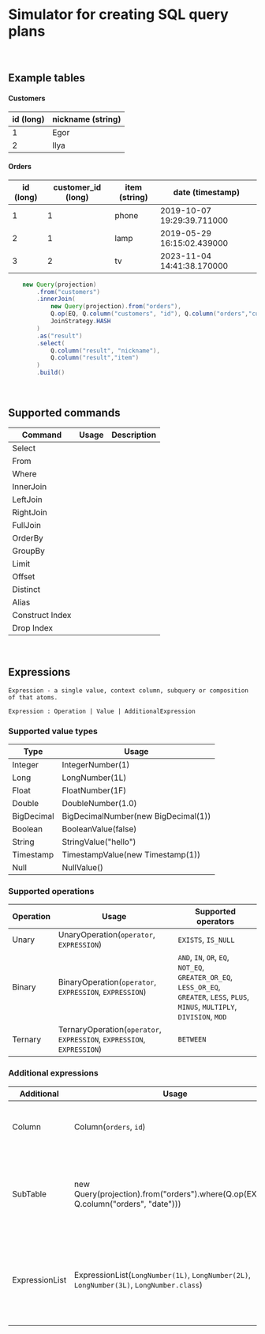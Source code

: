 # Simulator for creating SQL query plans

&nbsp;

## Example tables

#### Customers

| id (long) | nickname (string) |
|-----------|-------------------|
| 1         | Egor              |
| 2         | Ilya              |

#### Orders

| id (long) | customer_id (long) | item (string) | date (timestamp)           |
|-----------|--------------------|---------------|----------------------------|
| 1         | 1                  | phone         | 2019-10-07 19:29:39.711000 |
| 2         | 1                  | lamp          | 2019-05-29 16:15:02.439000 |
| 3         | 2                  | tv            | 2023-11-04 14:41:38.170000 |

```java 
    new Query(projection)
        .from("customers")
        .innerJoin(
            new Query(projection).from("orders"),
            Q.op(EQ, Q.column("customers", "id"), Q.column("orders","customer_id")),
            JoinStrategy.HASH
        )
        .as("result")
        .select(
            Q.column("result", "nickname"),
            Q.column("result","item")
        )
        .build()
```

&nbsp;

## Supported commands

| Command         | Usage | Description |
|-----------------|-------|-------------|
| Select          |       |             |
| From            |       |             |
| Where           |       |             |
| InnerJoin       |       |             |
| LeftJoin        |       |             |
| RightJoin       |       |             |
| FullJoin        |       |             |
| OrderBy         |       |             |
| GroupBy         |       |             |
| Limit           |       |             |
| Offset          |       |             |
| Distinct        |       |             |
| Alias           |       |             |
| Construct Index |       |             |
| Drop Index      |       |             |

&nbsp;

## Expressions

    Expression - a single value, context column, subquery or composition of that atoms.

    Expression : Operation | Value | AdditionalExpression

### Supported value types

| Type       | Usage                               |
|------------|-------------------------------------|
| Integer    | IntegerNumber(1)                    |
| Long       | LongNumber(1L)                      |
| Float      | FloatNumber(1F)                     |
| Double     | DoubleNumber(1.0)                   |
| BigDecimal | BigDecimalNumber(new BigDecimal(1)) |
| Boolean    | BooleanValue(false)                 |
| String     | StringValue("hello")                |
| Timestamp  | TimestampValue(new Timestamp(1))    |
| Null       | NullValue()                         |

### Supported operations

| Operation | Usage                                                                  | Supported operators                                                                                                                 |
|-----------|------------------------------------------------------------------------|-------------------------------------------------------------------------------------------------------------------------------------|
| Unary     | UnaryOperation(`operator`, `EXPRESSION`)                               | `EXISTS`, `IS_NULL`                                                                                                                 |
| Binary    | BinaryOperation(`operator`, `EXPRESSION`, `EXPRESSION`)                | `AND`, `IN`, `OR`, `EQ`, `NOT_EQ`, `GREATER_OR_EQ`, `LESS_OR_EQ`, `GREATER`, `LESS`, `PLUS`, `MINUS`, `MULTIPLY`, `DIVISION`, `MOD` |
| Ternary   | TernaryOperation(`operator`, `EXPRESSION`, `EXPRESSION`, `EXPRESSION`) | `BETWEEN`                                                                                                                           |

### Additional expressions

| Additional     | Usage                                                                                    | Description                                                                      |
|----------------|------------------------------------------------------------------------------------------|----------------------------------------------------------------------------------|
| Column         | Column(`orders`, `id`)                                                                   | Reference to the value of the current context                                    |
| SubTable       | new Query(projection).from("orders").where(Q.op(EXISTS, Q.column("orders", "date")))     | Internal query. If it depends on the context, it will be calculated for each row |
| ExpressionList | ExpressionList(`LongNumber(1L)`, `LongNumber(2L)`, `LongNumber(3L)`, `LongNumber.class`) | Used for internal type casting. Сan also be used directly as a list of `value`   |